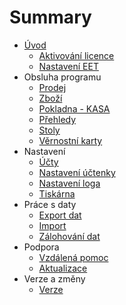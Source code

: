 # Summary

* [Úvod](README.md)
   * [Aktivování licence](licence.md)
   * [Nastavení EET](companyEET.md)
* Obsluha programu
   * [Prodej](command/sale/sale.md)
   * [Zboží](command/items/items.md)
   * [Pokladna - KASA](command/cashRegister/cashRegister.md)
   * [Přehledy](command/reports/reports.md)
   * [Stoly](command/tables/tables.md)
   * [Věrnostní karty](command/loyaltyCards/loyaltyCards.md)
* Nastavení
   * [Účty](settings/accounts/accounts.md)
   * [Nastavení účtenky](settings/receiptSettings/receiptSettings.md)
   * [Nastavení loga](settings/logo/logo.md)
   * [Tiskárna](settings/printer/printer.md)
* Práce s daty
   * [Export dat](data/export.md)
   * [Import](data/import.md)
   * [Zálohování dat](data/config.md)
* Podpora
   * [Vzdálená pomoc](support.md)
   * [Aktualizace](update.md)
* Verze a změny
   * [Verze](versions.md)

